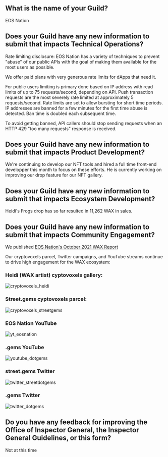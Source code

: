 ## What is the name of your Guild?

EOS Nation

## Does your Guild have any new information to submit that impacts Technical Operations?

Rate limiting disclosure: EOS Nation has a variety of techniques to prevent "abuse" of our public APIs with the goal of making them available for the most users as possible. 

We offer paid plans with very generous rate limits for dApps that need it.

For public users limiting is primary done based on IP address with read limits of up to 75 requests/second, depending on API. Push transaction requests are the most severely rate limited at approximately 5 requests/second. Rate limits are set to allow bursting for short time periods. IP addresses are banned for a few minutes for the first time abuse is detected.  Ban time is doubled each subsequent time.

To avoid getting banned, API callers should stop sending requests when an HTTP 429 "too many requests" response is received.

## Does your Guild have any new information to submit that impacts Product Development?

We're continuing to develop our NFT tools and hired a full time front-end developper this month to focus on these efforts. He is currently working on improving our drop feature for our NFT gallery. 

## Does your Guild have any new information to submit that impacts Ecosystem Development?

Heidi's Frogs drop has so far resulted in 11,262 WAX in sales. 

## Does your Guild have any new information to submit that impacts Community Engagement?

We published [EOS Nation's October 2021 WAX Report](https://eosnation.io/eos-nations-october-2021-wax-report/)

Our cryptovoxels parcel, Twitter campaigns, and YouTube streams continue to drive high engagement for the WAX ecosystem:

### Heidi (WAX artist) cyptovoxels gallery:
![cryptovoxels_heidi](https://user-images.githubusercontent.com/37008057/138330183-2b18dbf7-8250-419a-b6f8-f4c7fefc6af8.JPG)

### Street.gems cyptovoxels parcel:
![cryptovoxels_streetgems](https://user-images.githubusercontent.com/37008057/138330269-3775345d-703e-425a-80a0-d853efa80118.JPG)

### EOS Nation YouTube
![yt_eosnation](https://user-images.githubusercontent.com/37008057/138330629-d992e8da-dabd-4866-bcee-6d190be3f549.JPG)

### .gems YouTube
![youtube_dotgems](https://user-images.githubusercontent.com/37008057/138330648-e9af1f09-5a26-40a1-9e09-c708743ceaab.JPG)

### street.gems Twitter
![twitter_streetdotgems](https://user-images.githubusercontent.com/37008057/138330755-8b75e383-cb79-4a2a-9edd-b81646fd2b22.JPG)

### .gems Twitter
![twitter_dotgems](https://user-images.githubusercontent.com/37008057/138330668-c6516974-5e99-40b3-8973-ede0b4754c1f.JPG)

## Do you have any feedback for improving the Office of Inspector General, the Inspector General Guidelines, or this form?

Not at this time
